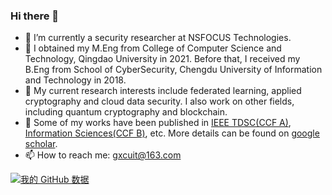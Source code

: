 ### Hi there 👋


- 🔭 I’m currently a security researcher at NSFOCUS Technologies.
- 🌱 I obtained my M.Eng from College of Computer Science and Technology, Qingdao University in 2021. Before that, I received my B.Eng  from School of CyberSecurity, Chengdu University of Information and Technology in 2018.
- 👯 My current research interests include federated learning, applied cryptography and cloud data security.  I also work on other fields, including quantum cryptography and blockchain.
- 💬 Some of my works have been published in [IEEE TDSC(CCF A)](https://ieeexplore.ieee.org/abstract/document/9521816), [Information Sciences(CCF B)](https://www.sciencedirect.com/science/article/abs/pii/S0020025520307805?via%3Dihub), etc. More details can be found on [google scholar](https://scholar.google.com/citations?user=Onlb3nIAAAAJ&hl=zh-CN).
- 📫 How to reach me: gxcuit@163.com


[![我的 GitHub 数据](https://github-readme-stats.vercel.app/api?username=gxcuit)]()
